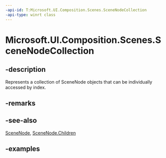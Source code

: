 ```yaml
---
-api-id: T:Microsoft.UI.Composition.Scenes.SceneNodeCollection
-api-type: winrt class
---
```


<!-- Class syntax.
public class SceneNodeCollection : SceneObject, SceneObject, IIterable<SceneNode>, IVector<SceneNode>
-->

# Microsoft.UI.Composition.Scenes.SceneNodeCollection

## -description

Represents a collection of SceneNode objects that can be individually accessed by index.

## -remarks

## -see-also

[SceneNode](scenenode.md), [SceneNode.Children](scenenode_children.md)

## -examples

